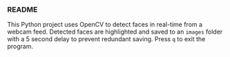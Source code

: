 ### README
This Python project uses OpenCV to detect faces in real-time from a webcam feed. Detected faces are highlighted and saved to an `images` folder with a 5 second delay to prevent redundant saving. Press `q` to exit the program.
